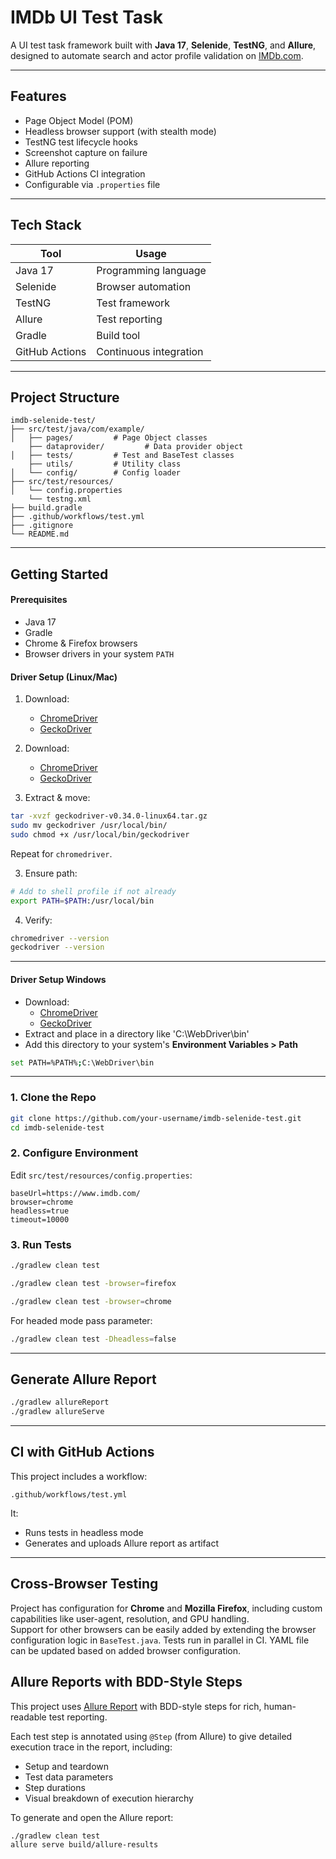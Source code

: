 # IMDb UI Test Task

A UI test task framework built with **Java 17**, **Selenide**, **TestNG**, and **Allure**, designed to automate search and actor profile validation on [IMDb.com](https://www.imdb.com).

---

## Features

-  Page Object Model (POM)
-  Headless browser support (with stealth mode)
-  TestNG test lifecycle hooks
-  Screenshot capture on failure
-  Allure reporting
-  GitHub Actions CI integration
-  Configurable via `.properties` file

---

##  Tech Stack

| Tool         | Usage                          |
|--------------|--------------------------------|
| Java 17      | Programming language            |
| Selenide     | Browser automation |
| TestNG       | Test framework                  |
| Allure       | Test reporting                  |
| Gradle       | Build tool                      |
| GitHub Actions | Continuous integration       |

---

##  Project Structure

```
imdb-selenide-test/
├── src/test/java/com/example/
│   ├── pages/         # Page Object classes
    ├── dataprovider/         # Data provider object
│   ├── tests/         # Test and BaseTest classes
    ├── utils/         # Utility class
│   └── config/        # Config loader
├── src/test/resources/
│   └── config.properties
    └── testng.xml
├── build.gradle
├── .github/workflows/test.yml
├── .gitignore
└── README.md
```

---

## Getting Started

#### Prerequisites

- Java 17  
- Gradle  
- Chrome & Firefox browsers  
- Browser drivers in your system `PATH`

#### Driver Setup (Linux/Mac)

1. Download:
    - [ChromeDriver](https://sites.google.com/chromium.org/driver/)
    - [GeckoDriver](https://github.com/mozilla/geckodriver/releases)

1. Download:
    - [ChromeDriver](https://sites.google.com/chromium.org/driver/)
    - [GeckoDriver](https://github.com/mozilla/geckodriver/releases)

2. Extract & move:

```bash
tar -xvzf geckodriver-v0.34.0-linux64.tar.gz
sudo mv geckodriver /usr/local/bin/
sudo chmod +x /usr/local/bin/geckodriver
```

Repeat for `chromedriver`.

3. Ensure path:

```bash
# Add to shell profile if not already
export PATH=$PATH:/usr/local/bin
```

4. Verify:

```bash
chromedriver --version
geckodriver --version
```
---
#### Driver Setup Windows

- Download:
    - [ChromeDriver](https://sites.google.com/a/chromium.org/chromedriver/)
    - [GeckoDriver](https://github.com/mozilla/geckodriver/releases)
- Extract and place in a directory like 'C:\WebDriver\bin'
- Add this directory to your system's **Environment Variables > Path**

```bash
set PATH=%PATH%;C:\WebDriver\bin
```
---

### 1. Clone the Repo

```bash
git clone https://github.com/your-username/imdb-selenide-test.git
cd imdb-selenide-test
```

### 2. Configure Environment

Edit `src/test/resources/config.properties`:

```properties
baseUrl=https://www.imdb.com/
browser=chrome
headless=true
timeout=10000
```

### 3. Run Tests

```bash
./gradlew clean test
```
```bash
./gradlew clean test -browser=firefox
```
```bash
./gradlew clean test -browser=chrome
```
For headed mode pass parameter:
```bash
./gradlew clean test -Dheadless=false
```
---
##  Generate Allure Report

```bash
./gradlew allureReport
./gradlew allureServe
```

---

##  CI with GitHub Actions

This project includes a workflow:
```
.github/workflows/test.yml
```

It:
- Runs tests in headless mode
- Generates and uploads Allure report as artifact

---

## Cross-Browser Testing

Project has configuration for **Chrome** and **Mozilla Firefox**, including custom capabilities like user-agent, resolution, and GPU handling.  
Support for other browsers can be easily added by extending the browser configuration logic in `BaseTest.java`. Tests run in parallel in CI.
YAML file can be updated based on added browser configuration.
##  Allure Reports with BDD-Style Steps

This project uses [Allure Report](https://docs.qameta.io/allure/) with BDD-style steps for rich, human-readable test reporting.

Each test step is annotated using `@Step` (from Allure) to give detailed execution trace in the report, including:
- Setup and teardown
- Test data parameters
- Step durations
- Visual breakdown of execution hierarchy


To generate and open the Allure report:

```bash
./gradlew clean test
allure serve build/allure-results
```